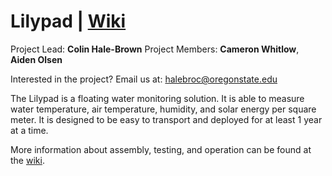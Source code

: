 # Lilypad | [Wiki](https://github.com/OPEnSLab-OSU/Lilypad/wiki)
Project Lead: **Colin Hale-Brown**
Project Members: **Cameron Whitlow**, **Aiden Olsen**

Interested in the project? Email us at: halebroc@oregonstate.edu

The Lilypad is a floating water monitoring solution. It is able to measure water temperature, air temperature, humidity, and solar energy per square meter. It is designed to be easy to transport and deployed for at least 1 year at a time.

More information about assembly, testing, and operation can be found at the [wiki](https://github.com/OPEnSLab-OSU/Lilypad/wiki).

